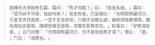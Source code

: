 > 因禅月大师指参石霜，霜问：​「秀才何姓？​」曰：​「姓张名拙。​」霜曰：​「觅巧尚不可得，拙自何来？​」张忽有省，乃呈偈曰：​「光明寂照遍河沙，凡圣含灵共我家。一念不生全体现，六根才动被云遮。破除烦恼重增病，趣向真如亦是邪。随顺世缘无挂碍，涅槃生死等空花。​」妙喜曰：​「驴拣湿处尿。​」云门问僧：​「光明寂照遍河沙，岂不是张拙秀才语？​」僧云：​「是。​」门云：​「话堕也。​」



